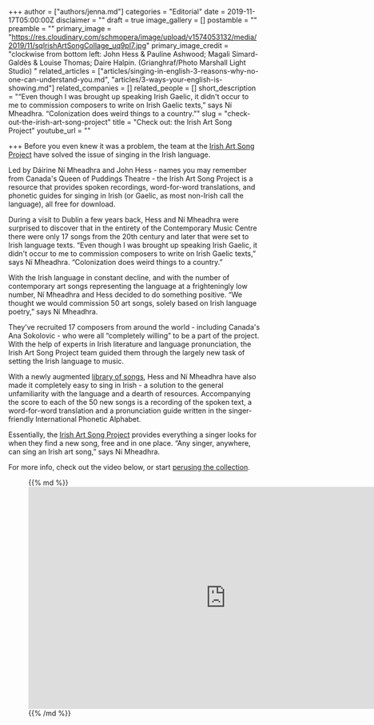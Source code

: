 +++
author = ["authors/jenna.md"]
categories = "Editorial"
date = 2019-11-17T05:00:00Z
disclaimer = ""
draft = true
image_gallery = []
postamble = ""
preamble = ""
primary_image = "https://res.cloudinary.com/schmopera/image/upload/v1574053132/media/2019/11/sqIrishArtSongCollage_uq9pl7.jpg"
primary_image_credit = "clockwise from bottom left: John Hess & Pauline Ashwood; Magali Simard-Galdès & Louise Thomas; Daire Halpin. (Grianghraf/Photo Marshall Light Studio) "
related_articles = ["articles/singing-in-english-3-reasons-why-no-one-can-understand-you.md", "articles/3-ways-your-english-is-showing.md"]
related_companies = []
related_people = []
short_description = "“Even though I was brought up speaking Irish Gaelic, it didn't occur to me to commission composers to write on Irish Gaelic texts,” says Ní Mheadhra. “Colonization does weird things to a country.”"
slug = "check-out-the-irish-art-song-project"
title = "Check out: the Irish Art Song Project"
youtube_url = ""

+++
Before you even knew it was a problem, the team at the [Irish Art Song Project](https://www.cmc.ie/AmhrainEalaineGhaeilge) have solved the issue of singing in the Irish language.

Led by Dáirine Ní Mheadhra and John Hess - names you may remember from Canada's Queen of Puddings Theatre - the Irish Art Song Project is a resource that provides spoken recordings, word-for-word translations, and phonetic guides for singing in Irish (or Gaelic, as most non-Irish call the language), all free for download.

During a visit to Dublin a few years back, Hess and Ní Mheadhra were surprised to discover that in the entirety of the Contemporary Music Centre there were only 17 songs from the 20th century and later that were set to Irish language texts. “Even though I was brought up speaking Irish Gaelic, it didn't occur to me to commission composers to write on Irish Gaelic texts,” says Ní Mheadhra. “Colonization does weird things to a country.”

With the Irish language in constant decline, and with the number of contemporary art songs representing the language at a frighteningly low number, Ní Mheadhra and Hess decided to do something positive. “We thought we would commission 50 art songs, solely based on Irish language poetry,” says Ní Mheadhra.

They've recruited 17 composers from around the world - including Canada's Ana Sokolovic - who were all “completely willing” to be a part of the project. With the help of experts in Irish literature and language pronunciation, the Irish Art Song Project team guided them through the largely new task of setting the Irish language to music.

With a newly augmented [library of songs](https://www.cmc.ie/Amhr%C3%A1inEala%C3%ADneGhaeilge/Amhr%C3%A1in), Hess and Ní Mheadhra have also made it completely easy to sing in Irish - a solution to the general unfamiliarity with the language and a dearth of resources. Accompanying the score to each of the 50 new songs is a recording of the spoken text, a word-for-word translation and a pronunciation guide written in the singer-friendly International Phonetic Alphabet. 

Essentially, the [Irish Art Song Project](https://www.cmc.ie/AmhrainEalaineGhaeilge) provides everything a singer looks for when they find a new song, free and in one place. “Any singer, anywhere, can sing an Irish art song,” says Ní Mheadhra.

For more info, check out the video below, or start [perusing the collection](https://www.cmc.ie/Amhr%C3%A1inEala%C3%ADneGhaeilge/Amhr%C3%A1in).

<figure data-type="video">{{% md %}}<iframe width="789" height="444" src="https://www.youtube.com/embed/WwNfMEZJ3m0" frameborder="0" allow="accelerometer; autoplay; encrypted-media; gyroscope; picture-in-picture" allowfullscreen></iframe>{{% /md %}}

</figure>